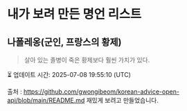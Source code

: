 # 내가 보려 만든 명언 리스트

##  나폴레옹(군인, 프랑스의 황제)
> 살아 있는 졸병이 죽은 황제보다 훨씬 가치가 있다.


⏳ 업데이트 시간: 2025-07-08 19:55:10 (UTC)

출처 : https://github.com/gwongibeom/korean-advice-open-api/blob/main/README.md
재밌게 보려고 만들었습니다.
